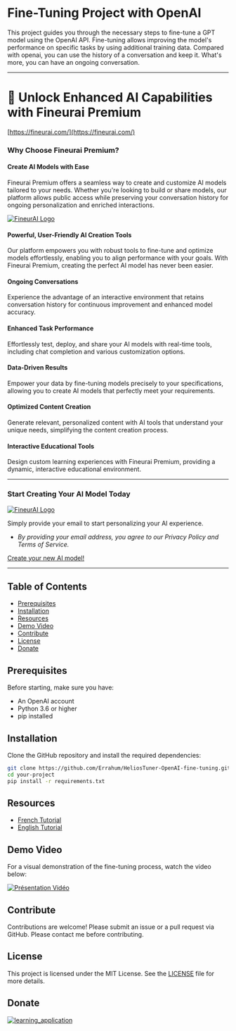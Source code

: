 # Fine-Tuning Project with OpenAI

This project guides you through the necessary steps to fine-tune a GPT model using the OpenAI API. Fine-tuning allows improving the model's performance on specific tasks by using additional training data.
Compared with openai, you can use the history of a conversation and keep it. What's more, you can have an ongoing conversation.

---

# 🌟 Unlock Enhanced AI Capabilities with Fineurai Premium

[https://fineurai.com/](https://fineurai.com/)

### Why Choose Fineurai Premium?

#### **Create AI Models with Ease**
Fineurai Premium offers a seamless way to create and customize AI models tailored to your needs. Whether you're looking to build or share models, our platform allows public access while preserving your conversation history for ongoing personalization and enriched interactions.

[![FineurAI Logo](https://fineurai.com/static/media/image_feature_json.2f79af3f26e4243f316b.PNG)](https://fineurai.com)

#### **Powerful, User-Friendly AI Creation Tools**
Our platform empowers you with robust tools to fine-tune and optimize models effortlessly, enabling you to align performance with your goals. With Fineurai Premium, creating the perfect AI model has never been easier.

#### **Ongoing Conversations**
Experience the advantage of an interactive environment that retains conversation history for continuous improvement and enhanced model accuracy.

#### **Enhanced Task Performance**
Effortlessly test, deploy, and share your AI models with real-time tools, including chat completion and various customization options.

#### **Data-Driven Results**
Empower your data by fine-tuning models precisely to your specifications, allowing you to create AI models that perfectly meet your requirements.

#### **Optimized Content Creation**
Generate relevant, personalized content with AI tools that understand your unique needs, simplifying the content creation process.

#### **Interactive Educational Tools**
Design custom learning experiences with Fineurai Premium, providing a dynamic, interactive educational environment.

---

### Start Creating Your AI Model Today

[![FineurAI Logo](https://fineurai.com/static/media/image_feature_completion.22f2a66f42edb303f960.PNG)](https://fineurai.com)

Simply provide your email to start personalizing your AI experience.

- *By providing your email address, you agree to our Privacy Policy and Terms of Service.*

[Create your new AI model!](https://fineurai.com/)

---

## Table of Contents

- [Prerequisites](#prerequisites)
- [Installation](#installation)
- [Resources](#resources)
- [Demo Video](#demo-video)
- [Contribute](#contribute)
- [License](#license)
- [Donate](#donate)

## Prerequisites

Before starting, make sure you have:

- An OpenAI account
- Python 3.6 or higher
- pip installed

## Installation

Clone the GitHub repository and install the required dependencies:

```bash
git clone https://github.com/Errahum/HeliosTuner-OpenAI-fine-tuning.git
cd your-project
pip install -r requirements.txt
```

## Resources

- [French Tutorial](https://github.com/Errahum/HeliosTuner-OpenAI-fine-tuning/blob/main/tutorial_fine_tuning_fr.md)
- [English Tutorial](https://github.com/Errahum/HeliosTuner-OpenAI-fine-tuning/blob/main/tutorial_fine_tuning_en.md)

## Demo Video

For a visual demonstration of the fine-tuning process, watch the video below:

[![Présentation Vidéo](https://i.imgur.com/0pZYOxT.gif)](https://www.youtube.com/watch?v=xTelcVaxK6Q)

## Contribute

Contributions are welcome! Please submit an issue or a pull request via GitHub.
Please contact me before contributing.

## License

This project is licensed under the MIT License. See the [LICENSE](LICENSE) file for more details.

## Donate

[![learning_application](https://i.imgur.com/abEFO5o.png)](https://buymeacoffee.com/Errahum)
